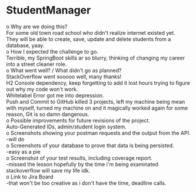 # StudentManager

o Why are we doing this? <br>
For some old town road school who didn't realize internet existed yet. <br>
They will be able to create, save, update and delete students from a database, yaay. <br>
o How I expected the challenge to go. <br>
Terrible, my SpringBoot skills ar so blurry, thinking of changing my career into a street cleaner role. <br>
o What went well? / What didn't go as planned? <br>
StackOverflow went sooooo well, many thanks! <br>
H2 Console dependency, keep forgetting to add it lost hours trying to figure out why my code won't work. <br>
Whitelabel Error got me into depression. <br>
Push and Commit to GitHub killed 3 projects, left my machine being mean with myself, turned my machine on and it magically worked again for some reason, Git is so damn dangerous. <br>
o Possible improvements for future revisions of the project. <br>
Auto-Generated IDs, admin/student login system. <br>
o Screenshots showing your postman requests and the output from the API. <br>
-will do <br>
o Screenshots of your database to prove that data is being persisted. <br>
-easy as a pie <br>
o Screenshot of your test results, including coverage report. <br>
-missed the lesson hopefully by the time i'm being examinated stackoverflow will save my life idk. <br>
o Link to Jira Board <br>
-that won't be too creative as i don't have the time, deadline calls. <br>
